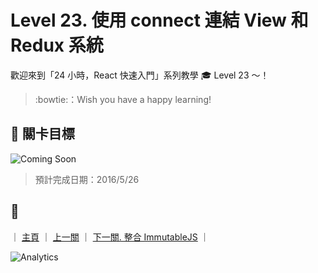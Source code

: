 # Level 23. 使用 connect 連結 View 和 Redux 系統

歡迎來到「24 小時，React 快速入門」系列教學 :mortar_board: Level 23 ～！
> :bowtie:：Wish you have a happy learning!


## :checkered_flag: 關卡目標

![Coming Soon](http://www.pixelpalette.com.au/wp-content/uploads/2015/04/COMING-SOON.gif)

> 預計完成日期：2016/5/26


## :rocket:

｜ [主頁](../) ｜ [上一關](../level-22_redux-actions) ｜ [下一關. 整合 ImmutableJS](../level-24_immutablejs) ｜


![Analytics](https://shining-ga-beacon.appspot.com/UA-77436651-1/level-23_redux-connect-view?pixel)
